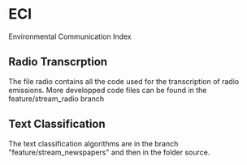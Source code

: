 # ECI
Environmental Communication Index

## Radio Transcrption
The file radio contains all the code used for the transcription of radio emissions. More developped code files can be found in the feature/stream_radio branch

## Text Classification
The text classification algorithms are in the branch "feature/stream_newspapers" and then in the folder source.
